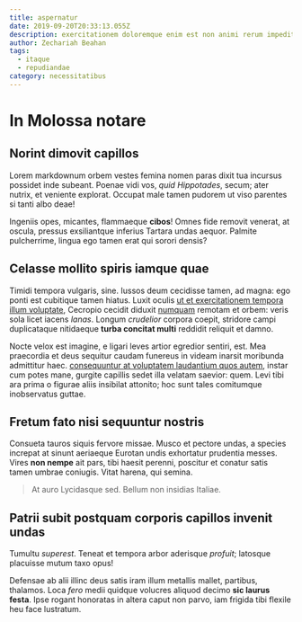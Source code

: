 ```yaml
---
title: aspernatur
date: 2019-09-20T20:33:13.055Z
description: exercitationem doloremque enim est non animi rerum impedit expedita sapiente
author: Zechariah Beahan
tags:
  - itaque
  - repudiandae
category: necessitatibus
---
```


# In Molossa notare

## Norint dimovit capillos

Lorem markdownum orbem vestes femina nomen paras dixit tua incursus possidet
inde subeant. Poenae vidi vos, *quid Hippotades*, secum; ater nutrix, et
veniente explorat. Occupat male tamen pudorem ut viso parentes si tanti albo
deae!

Ingeniis opes, micantes, flammaeque **cibos**! Omnes fide removit venerat, at
oscula, pressus exsiliantque inferius Tartara undas aequor. Palmite pulcherrime,
lingua ego tamen erat qui sorori densis?

## Celasse mollito spiris iamque quae

Timidi tempora vulgaris, sine. Iussos deum cecidisse tamen, ad magna: ego ponti
est cubitique tamen hiatus. Luxit oculis [ut et exercitationem tempora illum voluptate](blog/2019/2/eum-quia-occaecati.md), Cecropio cecidit diduxit
[numquam](blog/2018/5/eos.md) remotam et orbem: veris sola licet iacens
*lanas*. Longum *crudelior* corpora coepit, stridore campi duplicataque
nitidaeque **turba concitat multi** reddidit reliquit et damno.

Nocte velox est imagine, e ligari leves artior egredior sentiri, est. Mea
praecordia et deus sequitur caudam funereus in videam inarsit moribunda
admittitur haec. [consequuntur at voluptatem laudantium quos autem](blog/2017/6/nihil-illo.md), instar cum potes
mane, gurgite capillis sedet illa velatam saevior: quem. Levi tibi ara prima o
figurae aliis insibilat attonito; hoc sunt tales comitumque inobservatus guttae.

## Fretum fato nisi sequuntur nostris

Consueta tauros siquis fervore missae. Musco et pectore undas, a species
increpat at sinunt aeriaeque Eurotan undis exhortatur prudentia messes. Vires
**non nempe** ait pars, tibi haesit perenni, poscitur et conatur satis tamen
umbrae coniugis. Vitat harena, qui semina.

> At auro Lycidasque sed. Bellum non insidias Italiae.

## Patrii subit postquam corporis capillos invenit undas

Tumultu *superest*. Teneat et tempora arbor aderisque *profuit*; latosque
placuisse mutum taxo opus!

Defensae ab alii illinc deus satis iram illum metallis mallet, partibus,
thalamos. Loca *fero* medii quidque volucres aliquod decimo **sic laurus
festa**. Ipse rogant honoratas in altera caput non parvo, iam frigida tibi
flexile heu face lustratum.
